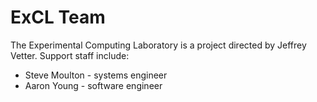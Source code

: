 # ExCL Team

The Experimental Computing Laboratory is a project directed by Jeffrey Vetter.   Support staff include:

*  Steve Moulton - systems engineer
*  Aaron Young - software engineer
